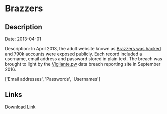 # Brazzers

## Description

Date: 2013-04-01

Description:
In April 2013, the adult website known as <a href="https://motherboard.vice.com/read/nearly-800000-brazzers-porn-site-accounts-exposed-in-forum-hack" target="_blank" rel="noopener">Brazzers was hacked</a> and 790k accounts were exposed publicly. Each record included a username, email address and password stored in plain text. The breach was brought to light by the <a href="https://vigilante.pw" target="_blank" rel="noopener">Vigilante.pw</a> data breach reporting site in September 2016.


['Email addresses', 'Passwords', 'Usernames']

## Links

[Download Link](https://link-to.net/1229997/390.04784071701073/dynamic/?r=aHR0cHM6Ly93d3cubWVkaWFmaXJlLmNvbS92aWV3L2ZsY1hSWElkbDJzZ1d4bC9icmF6emVycy5jb20vZmlsZQ==)